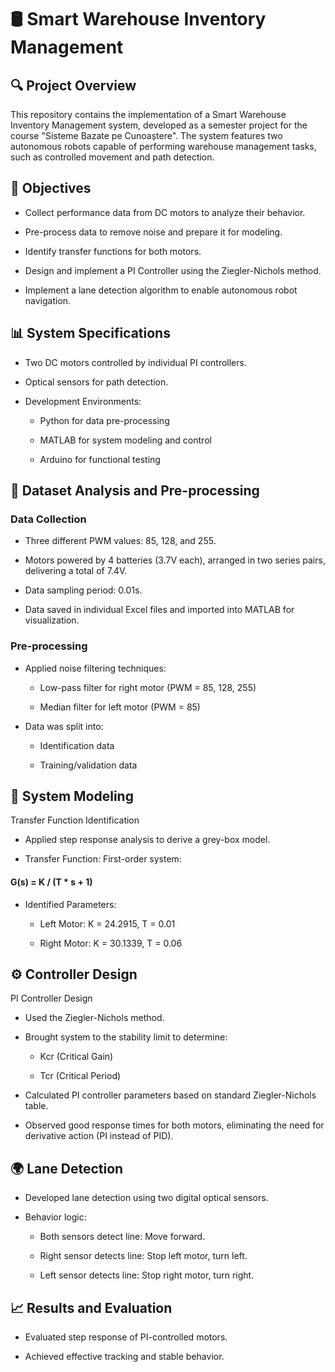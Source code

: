 # 🛢 Smart Warehouse Inventory Management

## 🔍 Project Overview

This repository contains the implementation of a Smart Warehouse Inventory Management system, developed as a semester project for the course "Sisteme Bazate pe Cunoaștere". The system features two autonomous robots capable of performing warehouse management tasks, such as controlled movement and path detection.

## 🔢 Objectives

- Collect performance data from DC motors to analyze their behavior.

- Pre-process data to remove noise and prepare it for modeling.

- Identify transfer functions for both motors.

- Design and implement a PI Controller using the Ziegler-Nichols method.

- Implement a lane detection algorithm to enable autonomous robot navigation.

 ## 📊 System Specifications

- Two DC motors controlled by individual PI controllers.

- Optical sensors for path detection.

- Development Environments:

    - Python for data pre-processing

    - MATLAB for system modeling and control

    - Arduino for functional testing

## 📖 Dataset Analysis and Pre-processing

### Data Collection

- Three different PWM values: 85, 128, and 255.

- Motors powered by 4 batteries (3.7V each), arranged in two series pairs, delivering a total of 7.4V.

- Data sampling period: 0.01s.

- Data saved in individual Excel files and imported into MATLAB for visualization.

### Pre-processing

- Applied noise filtering techniques:

  - Low-pass filter for right motor (PWM = 85, 128, 255)

  - Median filter for left motor (PWM = 85)

- Data was split into:

  - Identification data

  - Training/validation data
 
## 🎨 System Modeling

Transfer Function Identification

- Applied step response analysis to derive a grey-box model.

- Transfer Function: First-order system:

#### G(s) = K / (T * s + 1)

- Identified Parameters:

  - Left Motor: K = 24.2915, T = 0.01

  - Right Motor: K = 30.1339, T = 0.06

## ⚙️ Controller Design

PI Controller Design

- Used the Ziegler-Nichols method.

- Brought system to the stability limit to determine:

  - Kcr (Critical Gain)

  - Tcr (Critical Period)

- Calculated PI controller parameters based on standard Ziegler-Nichols table.

- Observed good response times for both motors, eliminating the need for derivative action (PI instead of PID).

## 🌍 Lane Detection

- Developed lane detection using two digital optical sensors.

- Behavior logic:

  - Both sensors detect line: Move forward.

  - Right sensor detects line: Stop left motor, turn left.

  - Left sensor detects line: Stop right motor, turn right.

## 📈 Results and Evaluation

- Evaluated step response of PI-controlled motors.

- Achieved effective tracking and stable behavior.

